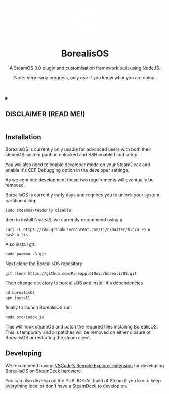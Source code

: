 <p align="center">
<img width="100px" src="./assets/lambda.png" align="center"></img>
</p>
<h1 align="center">BorealisOS</h1>
<p align="center">A SteamOS 3.0 plugin and customisation framework built using NodeJS.</p>

<p align="center">Note: Very early progress, only use if you know what you are doing.</p>

<br>
<br>

<details>
<summary>
<h2>DISCLAIMER (READ ME!)</h22>
</summary>

```
BorealisOS is a plugin manager that gives (currently) unrestricted access to SteamOS's JavaScript instance. 

Valve binds all SteamOS system functions to this JavaScript instance. Treat installing BorealisOS plugins like installing 
apps that require administrator rights because they quite literally can perform administrator actions without you even 
knowing.

Make sure you review all plugins you install and DO NOT install any plugins you do not inherently trust. Anything with
obfuscation or not very readable code is a big red flag. It would take not even 20 lines of JavaScript to steal your
account token and factory reset the device.

We are not responsible for any device damage caused by using BorealisOS.
```

</details>

<h2>Installation</h2>
BorealisOS is currently only usable for advanced users with both their steamOS system parition unlocked and SSH enabled and setup.

You will also need to enable developer mode on your SteamDeck and enable it's CEF Debugging option in the developer settings.

As we continue development these two requirements will eventually be removed.

BorealisOS is currently early days and requires you to unlock your system partition using:
```
sudo steamos-readonly disable
```
then to install NodeJS, we currently recommend using [n](https://github.com/tj/n)
```
curl -L https://raw.githubusercontent.com/tj/n/master/bin/n -o n
bash n lts
```
Also install git:
```
sudo pacman -S git
```

Next clone the BorealisOS repository
```
git clone https://github.com/PineappleIOnic/borealisOS.git
```

Then change directory to borealisOS and install it's dependencies
```
cd borealisOS
npm install
```
finally to launch BorealisOS run:
```
node src/index.js
```
This will hook steamOS and patch the required files installing BorealisOS. This is temporary and all patches will be removed on either closure of BorealisOS or restarting the steam client.

## Developing
We recommend having [VSCode's Remote Explorer extension](https://code.visualstudio.com/docs/remote/ssh) for developing BorealisOS on SteamDeck hardware.

You can also develop on the PUBLIC-PAL build of Steam if you like to keep everything local or don't have a SteamDeck to develop on.
